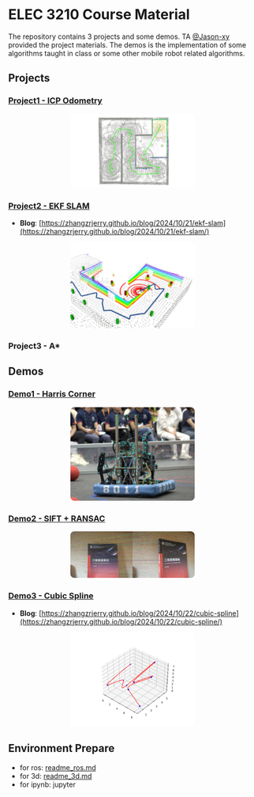 # ELEC 3210 Course Material

The repository contains 3 projects and some demos. TA [@Jason-xy](https://github.com/Jason-xy/) provided the project materials. The demos is the implementation of some algorithms taught in class or some other mobile robot related algorithms.

## Projects

### [Project1 - ICP Odometry](./project1_icp_odom/)

<div style="text-align:center">
    <img src="./results/icpodom.png" width=50% style="border-radius:8px;">
</div>

### [Project2 - EKF SLAM](./project2_ekf_slam/)

- **Blog**: [https://zhangzrjerry.github.io/blog/2024/10/21/ekf-slam](https://zhangzrjerry.github.io/blog/2024/10/21/ekf-slam/)

<div style="text-align:center">
    <img src="./results/ekfslam.png" width=50% style="border-radius:8px;">
</div>

### Project3 - A*

## Demos

### [Demo1 - Harris Corner](./demo1_harris_corner/)

<div style="text-align:center">
    <img src="./results/harris.png" width=50% style="border-radius:8px;">
</div>

### [Demo2 - SIFT + RANSAC](./demo2_sift+ransac/)

<div style="text-align:center">
    <img src="./results/ransac.png" width=50% style="border-radius:8px;">
</div>

### [Demo3 - Cubic Spline](./demo3_cubic_spline/)

- **Blog**: [https://zhangzrjerry.github.io/blog/2024/10/22/cubic-spline](https://zhangzrjerry.github.io/blog/2024/10/22/cubic-spline/)

<div style="text-align:center">
    <img src="./results/spline.png" width=50% style="border-radius:8px;">
</div>

## Environment Prepare

- for ros: [readme_ros.md](./readme_project.md)
- for 3d: [readme_3d.md](./readme_3d.md)
- for ipynb: jupyter